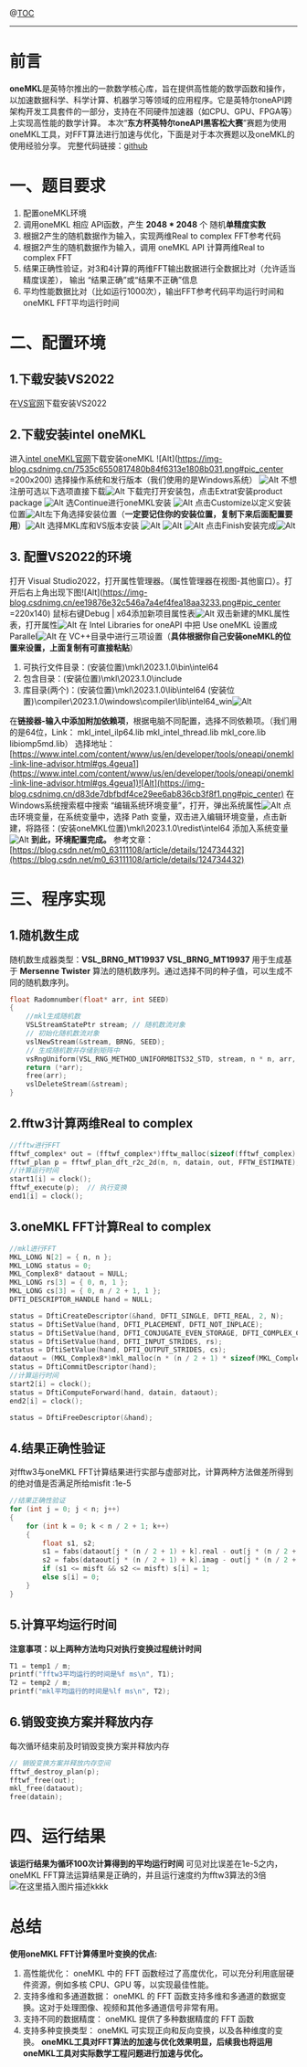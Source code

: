 ﻿

@[TOC](文章目录)

---

#  前言
**oneMKL**是英特尔推出的一款数学核心库，旨在提供高性能的数学函数和操作，以加速数据科学、科学计算、机器学习等领域的应用程序。它是英特尔oneAPI跨架构开发工具套件的一部分，支持在不同硬件加速器（如CPU、GPU、FPGA等）上实现高性能的数学计算。
本次“**东方杯英特尔oneAPI黑客松大赛**”赛题为使用oneMKL工具，对FFT算法进行加速与优化，下面是对于本次赛题以及oneMKL的使用经验分享。
完整代码链接：[github](https://github.com/Lamourrr/oneAPI)


# 一、题目要求
 1. 配置oneMKL环境
 2. 调用oneMKL 相应 API函数，产生 **2048 * 2048** 个 随机**单精度实数**
 3.  根据2产生的随机数据作为输入，实现两维Real to complex FFT参考代码
 4. 根据2产生的随机数据作为输入，调用 oneMKL API 计算两维Real to complex FFT
 5. 结果正确性验证，对3和4计算的两维FFT输出数据进行全数据比对（允许适当精度误差）， 输出 “结果正确”或“结果不正确”信息
 6. 平均性能数据比对（比如运行1000次），输出FFT参考代码平均运行时间和oneMKL FFT平均运行时间

# 二、配置环境
## 1.下载安装VS2022
在[VS官网](https://visualstudio.microsoft.com/zh-hans/downloads/)下载安装VS2022
## 2.下载安装intel oneMKL

进入[intel oneMKL官网](https://www.intel.com/content/www/us/en/developer/tools/oneapi/onemkl.html#gs.4gen78)下载安装oneMKL
![Alt](https://img-blog.csdnimg.cn/7535c6550817480b84f6313e1808b031.png#pic_center =200x200)
选择操作系统和发行版本（我们使用的是Windows系统）
![Alt](https://img-blog.csdnimg.cn/d761cac4187342f398cffbf209a748b1.png#pic_center)
不想注册可选以下选项直接下载![Alt](https://img-blog.csdnimg.cn/96381260557b49c2a4ea25bd4ec216db.png#pic_center)
下载完打开安装包，点击Extrat安装product package
![Alt](https://img-blog.csdnimg.cn/6d8dd97faa29402a944f2b330d3996df.png#pic_center)
选Continue进行oneMKL安装
![Alt](https://img-blog.csdnimg.cn/708503b1697242c39ad0829451068c6d.png#pic_center)
点击Customize以定义安装位置![Alt](https://img-blog.csdnimg.cn/2748eea1c6174abb8da2321c0ff3e967.png#pic_center)左下角选择安装位置（**一定要记住你的安装位置，复制下来后面配置要用**）![Alt](https://img-blog.csdnimg.cn/8f6a862c49b2461bae5c6bbffec0a35e.png#pic_center)
选择MKL库和VS版本安装
![Alt](https://img-blog.csdnimg.cn/6b879e2408e64c20b742d95975cab3ff.png#pic_center)
![Alt](https://img-blog.csdnimg.cn/0656506f7bbe4f4ead1ed8a5bf1f10b6.png#pic_center)
![Alt](https://img-blog.csdnimg.cn/f47eeb8356724668b638a8155fe7be15.png#pic_center)
点击Finish安装完成![Alt](https://img-blog.csdnimg.cn/6b5c925e15914781a8908b987138a7a3.png#pic_center)
## 3. 配置VS2022的环境
打开 Visual Studio2022，打开属性管理器。（属性管理器在视图-其他窗口）。打开后右上角出现下图![Alt](https://img-blog.csdnimg.cn/ee19876e32c546a7a4ef4fea18aa3233.png#pic_center =220x140)
鼠标右键Debug | x64添加新项目属性表![Alt](https://img-blog.csdnimg.cn/99f3f9cf85a745d78729d954443f5989.png#pic_center)
双击新建的MKL属性表，打开属性![Alt](https://img-blog.csdnimg.cn/c0fa9e461b994cd8ba04df1d49c36644.png#pic_center)
在 Intel Libraries for oneAPI 中把 Use oneMKL 设置成 Parallel![Alt](https://img-blog.csdnimg.cn/dd62c32777494c96a72750db3a0744e6.png#pic_center)
在 VC++目录中进行三项设置（**具体根据你自己安装oneMKL的位置来设置，上面复制有可直接粘贴**）

 1. 可执行文件目录：(安装位置)\mkl\2023.1.0\bin\intel64 
 2. 包含目录：(安装位置)\mkl\2023.1.0\include
 3. 库目录(两个)：(安装位置)\mkl\2023.1.0\lib\intel64
(安装位置)\compiler\2023.1.0\windows\compiler\lib\intel64_win![Alt](https://img-blog.csdnimg.cn/f6f1f6b1e62d4c0a9dabc7b7a4486184.png#pic_center)

在**链接器-输入中添加附加依赖项**，根据电脑不同配置，选择不同依赖项。（我们用的是64位，Link： mkl_intel_ilp64.lib mkl_intel_thread.lib mkl_core.lib libiomp5md.lib）
选择地址：[https://www.intel.com/content/www/us/en/developer/tools/oneapi/onemkl-link-line-advisor.html#gs.4geua1](https://www.intel.com/content/www/us/en/developer/tools/oneapi/onemkl-link-line-advisor.html#gs.4geua1)![Alt](https://img-blog.csdnimg.cn/d83de7dbfbdf4ce29ee6ab836cb3f8f1.png#pic_center)
在Windows系统搜索框中搜索 “编辑系统环境变量”，打开，弹出系统属性![Alt](https://img-blog.csdnimg.cn/952d6003971a4248be785390061b155d.png#pic_center)
点击环境变量，在系统变量中，选择 Path 变量，双击进入编辑环境变量，点击新建，将路径：(安装oneMKL位置)\mkl\2023.1.0\redist\intel64 添加入系统变量![Alt](https://img-blog.csdnimg.cn/6e0b5081b2b24110a3aea6659a76f6b4.png)
**到此，环境配置完成。**
参考文章：[https://blog.csdn.net/m0_63111108/article/details/124734432](https://blog.csdn.net/m0_63111108/article/details/124734432)

# 三、程序实现
## 1.随机数生成
随机数生成器类型：**VSL_BRNG_MT19937**
**VSL_BRNG_MT19937** 用于生成基于 **Mersenne Twister** 算法的随机数序列。通过选择不同的种子值，可以生成不同的随机数序列。
```c
float Radomnumber(float* arr, int SEED)
{
	//mkl生成随机数
	VSLStreamStatePtr stream; // 随机数流对象
	// 初始化随机数流对象
	vslNewStream(&stream, BRNG, SEED);
	// 生成随机数并存储到矩阵中
	vsRngUniform(VSL_RNG_METHOD_UNIFORMBITS32_STD, stream, n * n, arr, 0.0, 1.0);
	return (*arr);
	free(arr);
	vslDeleteStream(&stream);
}
```

## 2.fftw3计算两维Real to complex

```c
//fftw进行FFT
fftwf_complex* out = (fftwf_complex*)fftw_malloc(sizeof(fftwf_complex) * n * (n / 2 + 1));
fftwf_plan p = fftwf_plan_dft_r2c_2d(n, n, datain, out, FFTW_ESTIMATE);    // 创建变换方案
//计算运行时间
start1[i] = clock();
fftwf_execute(p);  // 执行变换
end1[i] = clock();
```

## 3.oneMKL FFT计算Real to complex

```c
//mkl进行FFT
MKL_LONG N[2] = { n, n };
MKL_LONG status = 0;
MKL_Complex8* dataout = NULL;
MKL_LONG rs[3] = { 0, n, 1 };
MKL_LONG cs[3] = { 0, n / 2 + 1, 1 };
DFTI_DESCRIPTOR_HANDLE hand = NULL;

status = DftiCreateDescriptor(&hand, DFTI_SINGLE, DFTI_REAL, 2, N);
status = DftiSetValue(hand, DFTI_PLACEMENT, DFTI_NOT_INPLACE);
status = DftiSetValue(hand, DFTI_CONJUGATE_EVEN_STORAGE, DFTI_COMPLEX_COMPLEX);
status = DftiSetValue(hand, DFTI_INPUT_STRIDES, rs);
status = DftiSetValue(hand, DFTI_OUTPUT_STRIDES, cs);
dataout = (MKL_Complex8*)mkl_malloc(n * (n / 2 + 1) * sizeof(MKL_Complex8), 64);
status = DftiCommitDescriptor(hand);
//计算运行时间
start2[i] = clock();
status = DftiComputeForward(hand, datain, dataout);
end2[i] = clock();

status = DftiFreeDescriptor(&hand);
```
## 4.结果正确性验证

对fftw3与oneMKL FFT计算结果进行实部与虚部对比，计算两种方法做差所得到的绝对值是否满足所给misfit :1e-5
```c
//结果正确性验证
for (int j = 0; j < n; j++)
{
	for (int k = 0; k < n / 2 + 1; k++)
	{
		float s1, s2;
		s1 = fabs(dataout[j * (n / 2 + 1) + k].real - out[j * (n / 2 + 1) + k][0]);
		s2 = fabs(dataout[j * (n / 2 + 1) + k].imag - out[j * (n / 2 + 1) + k][1]);
		if (s1 <= misft && s2 <= misft) s[i] = 1;
		else s[i] = 0;
	}
}
```
## 5.计算平均运行时间
**注意事项：以上两种方法均只对执行变换过程统计时间**
```c
T1 = temp1 / m;
printf("fftw3平均运行的时间是%f ms\n", T1);
T2 = temp2 / m;
printf("mkl平均运行的时间是%lf ms\n", T2);
```
## 6.销毁变换方案并释放内存
每次循环结束前及时销毁变换方案并释放内存
```c
// 销毁变换方案并释放内存空间
fftwf_destroy_plan(p);
fftwf_free(out);
mkl_free(dataout);
free(datain);
```

# 四、运行结果
**该运行结果为循环100次计算得到的平均运行时间**
可见对比误差在1e-5之内，oneMKL FFT算法运算结果是正确的，并且运行速度约为fftw3算法的3倍
![在这里插入图片描述kkkk](https://img-blog.csdnimg.cn/56852ecbd026473f984c4e8c623954ee.png)
# 总结
**使用oneMKL FFT计算傅里叶变换的优点:**
 1. 高性能优化： oneMKL 中的 FFT 函数经过了高度优化，可以充分利用底层硬件资源，例如多核 CPU、GPU 等，以实现最佳性能。
 2. 支持多维和多通道数据： oneMKL 的 FFT 函数支持多维和多通道的数据变换。这对于处理图像、视频和其他多通道信号非常有用。
 3. 支持不同的数据精度： oneMKL 提供了多种数据精度的 FFT 函数
 4. 支持多种变换类型： oneMKL 可实现正向和反向变换，以及各种维度的变换。
**oneMKL工具对FFT算法的加速与优化效果明显，后续我也将运用oneMKL工具对实际数学工程问题进行加速与优化。**
